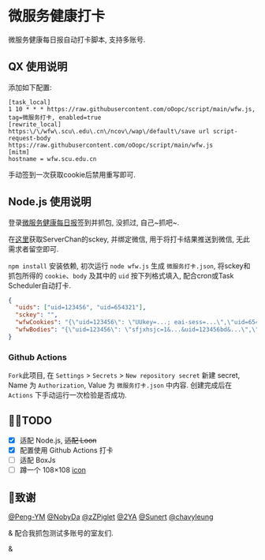 # 微服务健康打卡

微服务健康每日报自动打卡脚本, 支持多账号.

## QX 使用说明

添加如下配置:

```text
[task_local]
1 10 * * * https://raw.githubusercontent.com/oOopc/script/main/wfw.js, tag=微服务打卡, enabled=true
[rewrite_local]
https:\/\/wfw\.scu\.edu\.cn\/ncov\/wap\/default\/save url script-request-body https://raw.githubusercontent.com/oOopc/script/main/wfw.js
[mitm]
hostname = wfw.scu.edu.cn
```

手动签到一次获取cookie后禁用重写即可.

## Node.js 使用说明

登录[微服务健康每日报](https://wfw.scu.edu.cn/ncov/wap/default/index)签到并抓包, 没抓过, 自己~抓吧~.

在[这里](http://sc.ftqq.com/3.version)获取ServerChan的sckey, 并绑定微信, 用于将打卡结果推送到微信, 无此需求者留空即可.

`npm install` 安装依赖, 初次运行 `node wfw.js` 生成 `微服务打卡.json`, 将sckey和抓包所得的 `cookie`、`body` 及其中的 `uid` 按下列格式填入, 配合cron或Task Scheduler自动打卡.

```json
{
  "uids": ["uid=123456", "uid=654321"],
  "sckey": "",
  "wfwCookies": "{\"uid=123456\": \"UUkey=...; eai-sess=...\",\"uid=654321\": \"UUkey=...; eai-sess=...\"}",
  "wfwBodies": "{\"uid=123456\": \"sfjxhsjc=1&...&uid=123456bd&...\",\"uid=654321\": \"sfjxhsjc=1&...&uid=654321bd&...\"}"
}
```

### Github Actions

`Fork`此项目, 在 `Settings` > `Secrets` > `New repository secret` 新建 secret, Name 为 `Authorization`, Value 为 `微服务打卡.json` 中内容. 创建完成后在 `Actions` 下手动运行一次检验是否成功.

## :man_technologist:TODO

- [x] 适配 Node.js, ~~适配 Loon~~
- [x] 配置使用 Github Actions 打卡
- [ ] 适配 BoxJs
- [ ] 蹲一个 108×108 [icon](https://imgwfw.scu.edu.cn/image/9/45f3a5e666c9a86a403f7be373ad66cf.png)

## :speak_no_evil:致谢

[@Peng-YM](https://github.com/Peng-YM)
[@NobyDa](https://github.com/NobyDa)
[@zZPiglet](https://github.com/zZPiglet)
[@2YA](https://github.com/dompling)
[@Sunert](https://github.com/Sunert)
[@chavyleung](https://github.com/chavyleung)

& 配合我抓包测试多账号的室友们.

&
